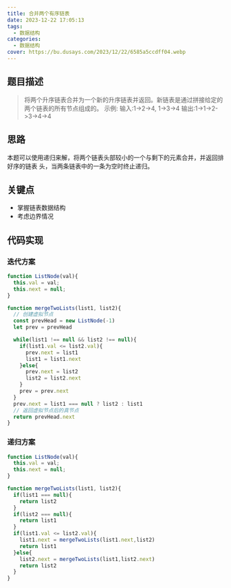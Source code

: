 ```yaml
---
title: 合并两个有序链表
date: 2023-12-22 17:05:13
tags:
  - 数据结构
categories:
  - 数据结构
cover: https://bu.dusays.com/2023/12/22/6585a5ccdff04.webp
---
```


## 题目描述

>将两个升序链表合并为一个新的升序链表并返回。新链表是通过拼接给定的两个链表的所有节点组成的。
示例:
输入:1->2->4, 1->3->4 
输出:1->1->2->3->4->4

## 思路

本题可以使用递归来解，将两个链表头部较小的一个与剩下的元素合并，并返回排好序的链表 头，当两条链表中的一条为空时终止递归。

## 关键点

- 掌握链表数据结构 
- 考虑边界情况

## 代码实现

### 迭代方案

```javascript
function ListNode(val){
  this.val = val;
  this.next = null;
}

function mergeTwoLists(list1, list2){
  // 创建虚拟节点
  const prevHead = new ListNode(-1)
  let prev = prevHead

  while(list1 !== null && list2 !== null){
    if(list1.val <= list2.val){
      prev.next = list1
      list1 = list1.next
    }else{
      prev.next = list2
      list2 = list2.next
    }
    prev = prev.next
  }
  prev.next = list1 === null ? list2 : list1
  // 返回虚拟节点后的真节点
  return prevHead.next
}
```

### 递归方案

```javascript
function ListNode(val){
  this.val = val;
  this.next = null;
}

function mergeTwoLists(list1, list2){
  if(list1 === null){
    return list2
  }
  if(list2 === null){
    return list1
  }
  if(list1.val <= list2.val){
    list1.next = mergeTwoLists(list1.next,list2)
    return list1
  }else{
    list2.next = mergeTwoLists(list1,list2.next)
    return list2
  }
}
```